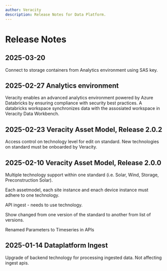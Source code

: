 ```yaml
---
author: Veracity
description: Release Notes for Data Platform.
---
```


# Release Notes
## 2025-03-20
Connect to storage containers from Analytics environment using SAS key.

## 2025-02-27 Analytics environment
Veracity enables an advanced analytics environment powered by Azure Databricks by ensuring compliance with security best practices. A databricks workspace synchronizes data with the assosiated workspace in Veracity Data Workbench.

## 2025-02-23 Veracity Asset Model, Release 2.0.2
Access control on technology level for edit on standard. New technologies on standard must be onboarded by Veracity.

## 2025-02-10 Veracity Asset Model, Release 2.0.0
Multiple technology support within one standard (i.e. Solar, Wind, Storage, Preconstruction Solar).

Each assetmodel, each site instance and enach device instance must adhere to one technology. 

API ingest - needs to use technology.

Show changed from one version of the standard to another from list of versions.

Renamed Parameters to Timeseries in APIs


## 2025-01-14 Dataplatform Ingest
Upgrade of backend technology for processing ingested data. Not affecting ingest apis.
